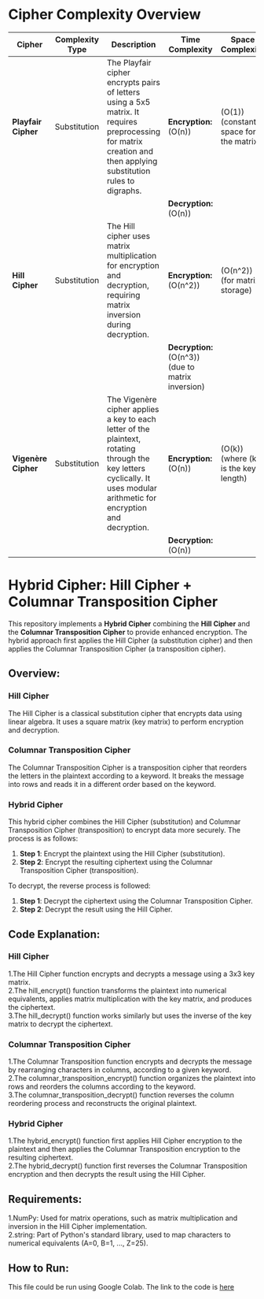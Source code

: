 # Cipher Complexity Overview

| Cipher              | Complexity Type | Description                                                                                                   | Time Complexity       | Space Complexity       |
|---------------------|-----------------|---------------------------------------------------------------------------------------------------------------|-----------------------|------------------------|
| **Playfair Cipher**  | Substitution    | The Playfair cipher encrypts pairs of letters using a 5x5 matrix. It requires preprocessing for matrix creation and then applying substitution rules to digraphs. | **Encryption:** \(O(n)\)  | \(O(1)\) (constant space for the matrix)   |
|                     |                 |                                                                                                               | **Decryption:** \(O(n)\) |                        |
| **Hill Cipher**      | Substitution    | The Hill cipher uses matrix multiplication for encryption and decryption, requiring matrix inversion during decryption. | **Encryption:** \(O(n^2)\)  | \(O(n^2)\) (for matrix storage) |
|                     |                 |                                                                                                               | **Decryption:** \(O(n^3)\) (due to matrix inversion) |                        |
| **Vigenère Cipher**  | Substitution    | The Vigenère cipher applies a key to each letter of the plaintext, rotating through the key letters cyclically. It uses modular arithmetic for encryption and decryption. | **Encryption:** \(O(n)\)  | \(O(k)\) (where \(k\) is the key length)  |
|                     |                 |                                                                                                               | **Decryption:** \(O(n)\) |                        |


# Hybrid Cipher: Hill Cipher + Columnar Transposition Cipher

This repository implements a **Hybrid Cipher** combining the **Hill Cipher** and the **Columnar Transposition Cipher** to provide enhanced encryption. The hybrid approach first applies the Hill Cipher (a substitution cipher) and then applies the Columnar Transposition Cipher (a transposition cipher).

## Overview:

### Hill Cipher
The Hill Cipher is a classical substitution cipher that encrypts data using linear algebra. It uses a square matrix (key matrix) to perform encryption and decryption.

### Columnar Transposition Cipher
The Columnar Transposition Cipher is a transposition cipher that reorders the letters in the plaintext according to a keyword. It breaks the message into rows and reads it in a different order based on the keyword.

### Hybrid Cipher
This hybrid cipher combines the Hill Cipher (substitution) and Columnar Transposition Cipher (transposition) to encrypt data more securely. The process is as follows:

1. **Step 1**: Encrypt the plaintext using the Hill Cipher (substitution).
2. **Step 2**: Encrypt the resulting ciphertext using the Columnar Transposition Cipher (transposition).

To decrypt, the reverse process is followed:
1. **Step 1**: Decrypt the ciphertext using the Columnar Transposition Cipher.
2. **Step 2**: Decrypt the result using the Hill Cipher.

## Code Explanation:
### Hill Cipher
1.The Hill Cipher function encrypts and decrypts a message using a 3x3 key matrix.<br>
2.The hill_encrypt() function transforms the plaintext into numerical equivalents, applies matrix multiplication with the key matrix, and produces the ciphertext.<br>
3.The hill_decrypt() function works similarly but uses the inverse of the key matrix to decrypt the ciphertext.<br>
### Columnar Transposition Cipher
1.The Columnar Transposition function encrypts and decrypts the message by rearranging characters in columns, according to a given keyword.<br>
2.The columnar_transposition_encrypt() function organizes the plaintext into rows and reorders the columns according to the keyword.<br>
3.The columnar_transposition_decrypt() function reverses the column reordering process and reconstructs the original plaintext.<br>
### Hybrid Cipher
1.The hybrid_encrypt() function first applies Hill Cipher encryption to the plaintext and then applies the Columnar Transposition encryption to the resulting ciphertext.<br>
2.The hybrid_decrypt() function first reverses the Columnar Transposition encryption and then decrypts the result using the Hill Cipher.<br>

## Requirements:
1.NumPy: Used for matrix operations, such as matrix multiplication and inversion in the Hill Cipher implementation.<br>
2.string: Part of Python's standard library, used to map characters to numerical equivalents (A=0, B=1, ..., Z=25).<br>

## How to Run:
This file could be run using Google Colab. The link to the code is <a href="https://colab.research.google.com/drive/1iudgOSvICNU1LLy0mPqyu7ahK-_nIZbQ">here</a>
